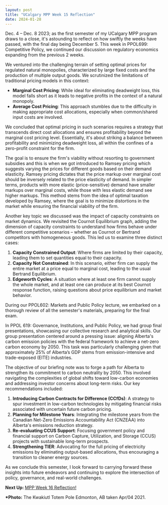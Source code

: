 ```yaml
---
layout: post
title: "UCalgary MPP Week 15 Reflection"
date: 2024-01-28
---
```


<!-- wp:paragraph -->
<p>Dec. 4 – Dec. 8 2023; as the first semester of my UCalgary MPP program draws to a close, it's astounding to reflect on how swiftly the weeks have passed, with the final day being December 5. This week in PPOL699: Competitive Policy, we continued our discussion on regulatory economics expanding from the previous 2 weeks.</p>
<!-- /wp:paragraph -->

<!-- wp:paragraph -->
<p>We ventured into the challenging terrain of setting optimal prices for regulated natural monopolies, characterized by large fixed costs and the production of multiple output goods. We scrutinized the limitations of traditional pricing models in this context:</p>
<!-- /wp:paragraph -->

<!-- wp:list -->
<ul><!-- wp:list-item -->
<li><strong>Marginal Cost Pricing</strong>: While ideal for eliminating deadweight loss, this model falls short as it leads to negative profits in the context of a natural monopoly.</li>
<!-- /wp:list-item -->

<!-- wp:list-item -->
<li><strong>Average Cost Pricing</strong>: This approach stumbles due to the difficulty in making appropriate cost allocations, especially when common/shared input costs are involved.</li>
<!-- /wp:list-item --></ul>
<!-- /wp:list -->

<!-- wp:paragraph -->
<p>We concluded that optimal pricing in such scenarios requires a strategy that transcends direct cost allocations and ensures profitability beyond the marginal cost pricing level. Essentially, it's about striking a balance between profitability and minimizing deadweight loss, all within the confines of a zero-profit constraint for the firm. </p>
<!-- /wp:paragraph -->

<!-- wp:paragraph -->
<p>The goal is to ensure the firm's viability without resorting to government subsidies and this is when we got introduced to Ramsey pricing which suggests varying the prices for different goods based on their demand elasticity. Ramsey pricing dictates that the price markup over marginal cost should be inversely related to the price elasticity of demand. In simpler terms, products with more elastic (price-sensitive) demand have smaller markups over marginal costs, while those with less elastic demand see higher markups. This method stems from the idea of optimal taxation developed by Ramsey, where the goal is to minimize distortions in the market while ensuring the financial viability of the firm.</p>
<!-- /wp:paragraph -->

<!-- wp:paragraph -->
<p>Another key topic we discussed was the impact of capacity constraints on market dynamics. We revisited the Cournot Equilibrium graph, adding the dimension of capacity constraints to understand how firms behave under different competitive scenarios – whether as Cournot or Bertrand competitors with homogeneous goods. This led us to examine three distinct cases:</p>
<!-- /wp:paragraph -->

<!-- wp:list {"ordered":true} -->
<ol><!-- wp:list-item -->
<li><strong>Capacity Constrained Output</strong>: Where firms are limited by their capacity, leading them to set quantities equal to their capacity.</li>
<!-- /wp:list-item -->

<!-- wp:list-item -->
<li><strong>Capacity Not Constrained</strong>: In this scenario, either firm can supply the entire market at a price equal to marginal cost, leading to the usual Bertrand Equilibrium.</li>
<!-- /wp:list-item -->

<!-- wp:list-item -->
<li><strong>Edgeworth Cycles</strong>: A situation where at least one firm cannot supply the whole market, and at least one can produce at its best Cournot response function, raising questions about price equilibrium and market behavior.</li>
<!-- /wp:list-item --></ol>
<!-- /wp:list -->

<!-- wp:paragraph -->
<p>During our PPOL602: Markets and Public Policy lecture, we embarked on a thorough review of all the semester's materials, preparing for the final exam.</p>
<!-- /wp:paragraph -->

<!-- wp:paragraph -->
<p>In PPOL 619: Governance, Institutions, and Public Policy, we had group final presentations, showcasing our collective research and analytical skills. Our group presentation centered around a pressing issue: aligning Alberta's carbon emission policies with the federal framework to achieve a net-zero carbon economy by 2050. This task was particularly challenging given that approximately 25% of Alberta’s GDP stems from emission-intensive and trade-exposed (EITE) industries. </p>
<!-- /wp:paragraph -->

<!-- wp:paragraph -->
<p>The objective of our briefing note was to forge a path for Alberta to strengthen its commitment to carbon neutrality by 2050. This involved navigating the complexities of global shifts toward low-carbon economies and addressing investor concerns about long-term risks. Our key recommendations included:</p>
<!-- /wp:paragraph -->

<!-- wp:list {"ordered":true} -->
<ol><!-- wp:list-item -->
<li><strong>Introducing Carbon Contracts for Difference (CCfDs)</strong>: A strategy to spur investment in low-carbon technologies by mitigating financial risks associated with uncertain future carbon pricing.</li>
<!-- /wp:list-item -->

<!-- wp:list-item -->
<li><strong>Planning for Milestone Years</strong>: Integrating the milestone years from the Canadian Net-Zero Emissions Accountability Act (CNZEAA) into Alberta's emissions reduction strategy.</li>
<!-- /wp:list-item -->

<!-- wp:list-item -->
<li><strong>Re-evaluating CCUS Support</strong>: Focusing government policy and financial support on Carbon Capture, Utilization, and Storage (CCUS) projects with sustainable long-term prospects.</li>
<!-- /wp:list-item -->

<!-- wp:list-item -->
<li><strong>Strengthening TIER</strong>: Advocating for the full pricing of electricity emissions by eliminating output-based allocations, thus encouraging a transition to cleaner energy sources.</li>
<!-- /wp:list-item --></ol>
<!-- /wp:list -->

<!-- wp:paragraph -->
<p>As we conclude this semester, I look forward to carrying forward these insights into future endeavors and continuing to explore the intersection of policy, governance, and real-world challenges.</p>
<!-- /wp:paragraph -->

<!-- wp:paragraph -->
<p><strong>Next Up: </strong><a href="https://ahmedelmeligy.com/2024/01/28/ucalgary-mpp-week-16-reflection/" target="_blank" rel="noreferrer noopener">MPP Week 16 Reflection!</a></p>
<!-- /wp:paragraph -->

<!-- wp:paragraph -->
<p><strong>*Photo:</strong>&nbsp;The Kwakiutl Totem Pole Edmonton, AB taken Apr/04 2021.</p>
<!-- /wp:paragraph -->
